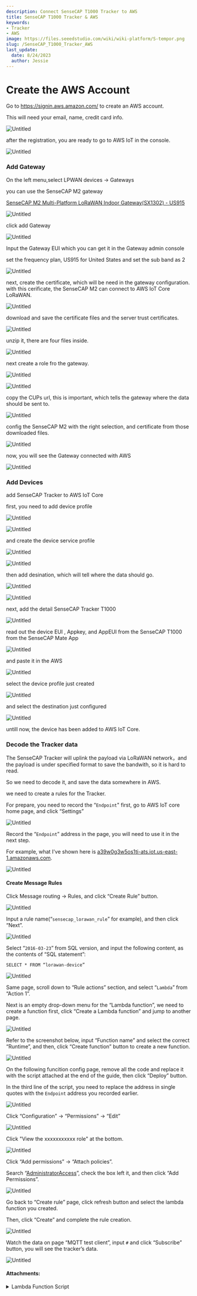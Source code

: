 ```yaml
---
description: Connect SenseCAP T1000 Tracker to AWS
title: SenseCAP T1000 Tracker & AWS
keywords:
- Tracker
- AWS
image: https://files.seeedstudio.com/wiki/wiki-platform/S-tempor.png
slug: /SenseCAP_T1000_Tracker_AWS
last_update:
  date: 8/24/2023
  author: Jessie
---
```





# Create the AWS Account

Go to https://signin.aws.amazon.com/ to create an AWS account. 

This will need your email, name, credit card info.

![Untitled](https://s3-us-west-2.amazonaws.com/secure.notion-static.com/9248071e-0111-4bf4-b800-9df3991abe01/Untitled.png)

after the registration,  you are ready to go to AWS IoT in the console. 

![Untitled](https://s3-us-west-2.amazonaws.com/secure.notion-static.com/e9e5f743-d553-4199-abde-8648b2615e24/Untitled.png)

### Add Gateway

On the left menu,select LPWAN devices → Gateways

you can use the SenseCAP M2 gateway

[SenseCAP M2 Multi-Platform LoRaWAN Indoor Gateway(SX1302) - US915](https://www.seeedstudio.com/SenseCAP-Multi-Platform-LoRaWAN-Indoor-Gateway-SX1302-US915-p-5472.html)

![Untitled](https://s3-us-west-2.amazonaws.com/secure.notion-static.com/b98ad083-a3ac-4c34-8356-d021bae0a1c5/Untitled.png)

click add Gateway

![Untitled](https://s3-us-west-2.amazonaws.com/secure.notion-static.com/29520da8-c666-4173-a59b-961c9539eb19/Untitled.png)

Input the Gateway EUI which you can get it in the Gateway admin console

set the frequency plan, US915 for United States and set the sub band as 2

![Untitled](https://s3-us-west-2.amazonaws.com/secure.notion-static.com/00041846-86bd-4063-9fd8-ed891c2f088e/Untitled.png)

next, create the certificate, which will be need in the gateway configuration. with this cerificate, the SenseCAP M2 can connect to AWS IoT Core LoRaWAN.

![Untitled](https://s3-us-west-2.amazonaws.com/secure.notion-static.com/429f35e8-088f-49c5-a576-0f22ccbd0d5e/Untitled.png)

download and save the certificate files and the server trust certificates.

![Untitled](https://s3-us-west-2.amazonaws.com/secure.notion-static.com/6b3a2e18-41d6-4362-b102-86db1e9d254d/Untitled.png)

unzip it, there are four files inside.

![Untitled](https://s3-us-west-2.amazonaws.com/secure.notion-static.com/3274ce4b-9b9d-4cb0-aee5-2aea4cb44935/Untitled.png)

next create a role fro the gateway.

![Untitled](https://s3-us-west-2.amazonaws.com/secure.notion-static.com/b356b9c5-2ce3-438d-8e17-fdd0c3396441/Untitled.png)

![Untitled](https://s3-us-west-2.amazonaws.com/secure.notion-static.com/b4ea4591-b8b9-40e9-b155-7e5f4f673a73/Untitled.png)

copy the CUPs url, this is important, which tells the gateway where the data should be sent to.

![Untitled](https://s3-us-west-2.amazonaws.com/secure.notion-static.com/6d793332-e63d-4c8e-b620-6a01f43f2894/Untitled.png)

config the SenseCAP M2 with the right selection, and certificate from those downloaded files.

![Untitled](https://s3-us-west-2.amazonaws.com/secure.notion-static.com/851dc68d-e323-4e8d-99ab-fe203812b7d3/Untitled.png)

now, you will see the Gateway connected with AWS

![Untitled](https://s3-us-west-2.amazonaws.com/secure.notion-static.com/93504adb-97f8-4db0-98bf-ef5e010a0bbd/Untitled.png)

### Add Devices

add SenseCAP Tracker to AWS IoT Core

first, you need to add device profile

![Untitled](https://s3-us-west-2.amazonaws.com/secure.notion-static.com/b1ff0dc7-bfef-4323-af43-255a9e27ab03/Untitled.png)

![Untitled](https://s3-us-west-2.amazonaws.com/secure.notion-static.com/d2d236d4-e541-461a-91a9-07983f863284/Untitled.png)

and create the device service profile

![Untitled](https://s3-us-west-2.amazonaws.com/secure.notion-static.com/fa2c3d24-70d5-4d8d-a0f3-fdb972a17786/Untitled.png)

![Untitled](https://s3-us-west-2.amazonaws.com/secure.notion-static.com/69351329-9690-4adb-b94f-948166945c52/Untitled.png)

then add  desination, which will tell where the data should go.

![Untitled](https://s3-us-west-2.amazonaws.com/secure.notion-static.com/ed06b7b1-67c5-4e7a-a5b5-b04322bd6dbb/Untitled.png)

![Untitled](https://s3-us-west-2.amazonaws.com/secure.notion-static.com/60238551-9588-4054-9edc-8fd92a34da35/Untitled.png)

next, add the detail SenseCAP Tracker T1000

![Untitled](https://s3-us-west-2.amazonaws.com/secure.notion-static.com/70e3d36f-930e-4c2e-bfbc-53064ac9e52d/Untitled.png)

read out the device EUI , Appkey, and AppEUI from the SenseCAP T1000 from the SenseCAP Mate App

![Untitled](https://s3-us-west-2.amazonaws.com/secure.notion-static.com/e454e5ad-cd48-4f8b-bc65-32f8007b8cb9/Untitled.jpeg)

and paste it in the AWS

![Untitled](https://s3-us-west-2.amazonaws.com/secure.notion-static.com/54f8d35e-1905-4dcb-8bf5-2b9d66735810/Untitled.png)

select the device profile just created

![Untitled](https://s3-us-west-2.amazonaws.com/secure.notion-static.com/c158cdfb-6058-4518-b330-0513378ecf25/Untitled.png)

and select the destination just configured

![Untitled](https://s3-us-west-2.amazonaws.com/secure.notion-static.com/0364f6c4-6519-426b-8b2b-4678f6de05fe/Untitled.png)

untill now, the device has been added to AWS IoT Core.

### Decode the Tracker data

The SenseCAP Tracker will uplink the payload via LoRaWAN network，and the payload is under specified format to save the bandwith, so it is hard to read.

So we need to decode it, and save the data somewhere in AWS.

we need to create a rules for the Tracker.

For prepare, you need to record the “`Endpoint`" first, go to AWS IoT core home page, and click “Settings”

![Untitled](https://s3-us-west-2.amazonaws.com/secure.notion-static.com/23678ace-8bb4-48f6-b84c-24cb976fbc20/Untitled.png)

Record the “`Endpoint`” address in the page, you will need to use it in the next step.

For example, what I've shown here is [a39w0g3w5os1ti-ats.iot.us-east-1.amazonaws.com](http://a39w0g3w5os1ti-ats.iot.us-east-1.amazonaws.com/).

![Untitled](https://s3-us-west-2.amazonaws.com/secure.notion-static.com/664799ad-43a6-43b0-b0af-b2f0fcc8216f/Untitled.png)

#### Create Message Rules

Click Message routing → Rules, and click “Create Rule” button.

![Untitled](https://s3-us-west-2.amazonaws.com/secure.notion-static.com/477b92b6-5ada-456c-8284-c2feb3d0bbc1/Untitled.png)

Input a rule name(“`sensecap_lorawan_rule`” for example), and then click “Next”.

![Untitled](https://s3-us-west-2.amazonaws.com/secure.notion-static.com/08834105-8318-4110-b6da-d2bf6aaf5065/Untitled.png)

Select “`2016-03-23`” from SQL version, and input the following content, as the contents of “SQL statement”:

`SELECT * FROM “lorawan-device”`

![Untitled](https://s3-us-west-2.amazonaws.com/secure.notion-static.com/0a88583d-c368-4b93-bc7d-512c23904b56/Untitled.png)

Same page, scroll down to “Rule actions” section, and select “`Lambda`” from “Action 1”.

Next is an empty drop-down menu for the “Lambda function”, we need to create a function first, click “Create a Lambda function” and jump to another page.

![Untitled](https://s3-us-west-2.amazonaws.com/secure.notion-static.com/4714ff51-1732-48ec-874f-154002d830fe/Untitled.png)

Refer to the screenshot below, input “Function name” and select the correct “Runtime”, and then, click “Create function” button to create a new function.

![Untitled](https://s3-us-west-2.amazonaws.com/secure.notion-static.com/74aa467c-5cea-48be-9ac5-0197bd3b61f3/Untitled.png)

On the following funcition config page, remove all the code and replace it with the script attached at the end of the guide, then click “Deploy” button.

In the third line of the script, you need to replace the address in single quotes with the `Endpoint` address you recorded earlier.

![Untitled](https://s3-us-west-2.amazonaws.com/secure.notion-static.com/41be0130-5810-4258-acfe-48f1d394e7ca/Untitled.png)

Click “Configuration” → “Permissions” → “Edit”

![Untitled](https://s3-us-west-2.amazonaws.com/secure.notion-static.com/48bd5034-9a5d-4816-beaf-52cce8fef264/Untitled.png)

Click "View the xxxxxxxxxxx role" at the bottom.

![Untitled](https://s3-us-west-2.amazonaws.com/secure.notion-static.com/504cb812-54ea-42b1-9e78-5840d5931f63/Untitled.png)

Click “Add permissions” → “Attach policies”.

Search “[AdministratorAccess](https://us-east-1.console.aws.amazon.com/iamv2/home#/policies/details/arn%3Aaws%3Aiam%3A%3Aaws%3Apolicy%2FAdministratorAccess)”, check the box left it, and then click “Add Permissions”.

![Untitled](https://s3-us-west-2.amazonaws.com/secure.notion-static.com/9d36e37b-f0ef-4f9c-99ba-7150403b42c5/Untitled.png)

Go back to “Create rule” page, click refresh button and select the lambda function you created.

Then, click “Create” and complete the rule creation.

![Untitled](https://s3-us-west-2.amazonaws.com/secure.notion-static.com/302ae5ad-8c74-40f3-9961-64c791d5d568/Untitled.png)

Watch the data on page “MQTT test client”, input `#` and click “Subscribe” button, you will see the tracker’s data.

![Untitled](https://s3-us-west-2.amazonaws.com/secure.notion-static.com/be29c5b2-8ba1-4037-8dca-64874f9492a1/Untitled.png)

#### Attachments:



<details> 
<summary>Lambda Function Script</summary>

```cpp
const AWS = require('aws-sdk');
    const iotdata = new AWS.IotData({
        endpoint: 'a39w0g3w5os1ti-ats.iot.us-east-1.amazonaws.com'
    });
    
    function decodeUplink (input) {
        // var bytes = input['bytes']
        var bytes = Buffer.from(input, 'base64');
        var bytesString = bytes2HexString(bytes).toLocaleUpperCase()
        var decoded = {
            valid: true,
            err: 0,
            payload: bytesString,
            messages: []
        }
        let measurement = messageAnalyzed(bytesString)
        decoded.messages = measurement
        return { data: decoded }
    }
    
    function messageAnalyzed (messageValue) {
        try {
            let frames = unpack(messageValue)
            let measurementResultArray = []
            for (let i = 0; i < frames.length; i++) {
                let item = frames[i]
                let dataId = item.dataId
                let dataValue = item.dataValue
                let measurementArray = deserialize(dataId, dataValue)
                measurementResultArray.push(measurementArray)
            }
            return measurementResultArray
        } catch (e) {
            return e.toString()
        }
    }
    
    function unpack (messageValue) {
        let frameArray = []
    
        for (let i = 0; i < messageValue.length; i++) {
            let remainMessage = messageValue
            let dataId = remainMessage.substring(0, 2).toUpperCase()
            let dataValue
            let dataObj = {}
            let packageLen
            switch (dataId) {
                case '01':
                    packageLen = 94
                    if (remainMessage.length < packageLen) {
                        return frameArray
                    }
                    dataValue = remainMessage.substring(2, packageLen)
                    messageValue = remainMessage.substring(packageLen)
                    dataObj = {
                        'dataId': dataId, 'dataValue': dataValue
                    }
                    break
                case '02':
                    packageLen = 32
                    if (remainMessage.length < packageLen) {
                        return frameArray
                    }
                    dataValue = remainMessage.substring(2, packageLen)
                    messageValue = remainMessage.substring(packageLen)
                    dataObj = {
                        'dataId': dataId, 'dataValue': dataValue
                    }
                    break
                case '03':
                    packageLen = 64
                    if (remainMessage.length < packageLen) {
                        return frameArray
                    }
                    break
                case '04':
                    packageLen = 20
                    if (remainMessage.length < packageLen) {
                        return frameArray
                    }
                    dataValue = remainMessage.substring(2, packageLen)
                    messageValue = remainMessage.substring(packageLen)
                    dataObj = {
                        'dataId': dataId, 'dataValue': dataValue
                    }
                    break
                case '05':
                    packageLen = 10
                    if (remainMessage.length < packageLen) {
                        return frameArray
                    }
                    dataValue = remainMessage.substring(2, packageLen)
                    messageValue = remainMessage.substring(packageLen)
                    dataObj = {
                        'dataId': dataId, 'dataValue': dataValue
                    }
                    break
                case '06':
                    packageLen = 44
                    if (remainMessage.length < packageLen) {
                        return frameArray
                    }
                    dataValue = remainMessage.substring(2, packageLen)
                    messageValue = remainMessage.substring(packageLen)
                    dataObj = {
                        'dataId': dataId, 'dataValue': dataValue
                    }
                    break
                case '07':
                    packageLen = 84
                    if (remainMessage.length < packageLen) {
                        return frameArray
                    }
                    dataValue = remainMessage.substring(2, packageLen)
                    messageValue = remainMessage.substring(packageLen)
                    dataObj = {
                        'dataId': dataId, 'dataValue': dataValue
                    }
                    break
                case '08':
                    packageLen = 70
                    if (remainMessage.length < packageLen) {
                        return frameArray
                    }
                    dataValue = remainMessage.substring(2, packageLen)
                    messageValue = remainMessage.substring(packageLen)
                    dataObj = {
                        'dataId': dataId, 'dataValue': dataValue
                    }
                    break
                case '09':
                    packageLen = 36
                    if (remainMessage.length < packageLen) {
                        return frameArray
                    }
                    dataValue = remainMessage.substring(2, packageLen)
                    messageValue = remainMessage.substring(packageLen)
                    dataObj = {
                        'dataId': dataId, 'dataValue': dataValue
                    }
                    break
                case '0A':
                    packageLen = 76
                    if (remainMessage.length < packageLen) {
                        return frameArray
                    }
                    dataValue = remainMessage.substring(2, packageLen)
                    messageValue = remainMessage.substring(packageLen)
                    dataObj = {
                        'dataId': dataId, 'dataValue': dataValue
                    }
                    break
                case '0B':
                    packageLen = 62
                    if (remainMessage.length < packageLen) {
                        return frameArray
                    }
                    dataValue = remainMessage.substring(2, packageLen)
                    messageValue = remainMessage.substring(packageLen)
                    dataObj = {
                        'dataId': dataId, 'dataValue': dataValue
                    }
                    break
                case '0C':
                    packageLen = 2
                    if (remainMessage.length < packageLen) {
                        return frameArray
                    }
                    break
                case '0D':
                    packageLen = 10
                    if (remainMessage.length < packageLen) {
                        return frameArray
                    }
                    dataValue = remainMessage.substring(2, packageLen)
                    messageValue = remainMessage.substring(packageLen)
                    dataObj = {
                        'dataId': dataId, 'dataValue': dataValue
                    }
                    break
                default:
                    return frameArray
            }
            if (dataValue.length < 2) {
                break
            }
            frameArray.push(dataObj)
        }
        return frameArray
    }
    
    function deserialize (dataId, dataValue) {
        let measurementArray = []
        let eventList = []
        let collectTime = 0
        switch (dataId) {
            case '01':
                measurementArray = getUpShortInfo(dataValue)
                break
            case '02':
                measurementArray = getUpShortInfo(dataValue)
                break
            case '03':
                break
            case '04':
                measurementArray = [
                    {measurementId: '3940', type: 'Work Mode', measurementValue: getWorkingMode(dataValue.substring(0, 2))},
                    {measurementId: '3942', type: 'Heartbeat Interval', measurementValue: getOneWeekInterval(dataValue.substring(4, 8))},
                    {measurementId: '3943', type: 'Periodic Interval', measurementValue: getOneWeekInterval(dataValue.substring(8, 12))},
                    {measurementId: '3944', type: 'Event Interval', measurementValue: getOneWeekInterval(dataValue.substring(12, 16))},
                    {measurementId: '3941', type: 'SOS Mode', measurementValue: getSOSMode(dataValue.substring(16, 18))}
                ]
                break;
            case '05':
                measurementArray = [
                    {measurementId: '3000', type: 'Battery', measurementValue: getBattery(dataValue.substring(0, 2))},
                    {measurementId: '3940', type: 'Work Mode', measurementValue: getWorkingMode(dataValue.substring(2, 4))},
                    {measurementId: '3941', type: 'SOS Mode', measurementValue: getSOSMode(dataValue.substring(6, 8))}
                ]
                break
            case '06':
                eventList = getEventStatus(dataValue.substring(0, 6))
                collectTime = getUTCTimestamp(dataValue.substring(8, 16))
                measurementArray = [
                    {measurementId: '4200', type: 'SOS Event', measurementValue: eventList[6]},
                    {measurementId: '4197', type: 'Longitude', measurementValue: getSensorValue(dataValue.substring(16, 24), 1000000)},
                    {measurementId: '4198', type: 'Latitude', measurementValue: getSensorValue(dataValue.substring(24, 32), 1000000)},
                    {measurementId: '4097', type: 'Air Temperature', measurementValue: getSensorValue(dataValue.substring(32, 36), 10)},
                    {measurementId: '4199', type: 'Light', measurementValue: getSensorValue(dataValue.substring(36, 40))},
                    {measurementId: '3000', type: 'Battery', measurementValue: getBattery(dataValue.substring(40, 42))},
                    {type: 'Timestamp', measurementValue: collectTime}
                ]
                break
            case '07':
                eventList = getEventStatus(dataValue.substring(0, 6))
                collectTime = getUTCTimestamp(dataValue.substring(8, 16))
                measurementArray = [
                    {measurementId: '4200', type: 'SOS Event', measurementValue: eventList[6]},
                    {measurementId: '5001', type: 'Wi-Fi Scan', measurementValue: getMacAndRssiObj(dataValue.substring(16, 72))},
                    {measurementId: '4097', type: 'Air Temperature', measurementValue: getSensorValue(dataValue.substring(72, 76), 10)},
                    {measurementId: '4199', type: 'Light', measurementValue: getSensorValue(dataValue.substring(76, 80))},
                    {measurementId: '3000', type: 'Battery', measurementValue: getBattery(dataValue.substring(80, 82))},
                    {type: 'Timestamp', measurementValue: collectTime}
                ]
                break
            case '08':
                eventList = getEventStatus(dataValue.substring(0, 6))
                collectTime = getUTCTimestamp(dataValue.substring(8, 16))
                measurementArray = [
                    {measurementId: '4200', type: 'SOS Event', measurementValue: eventList[6]},
                    {measurementId: '5002', type: 'BLE Scan', measurementValue: getMacAndRssiObj(dataValue.substring(16, 58))},
                    {measurementId: '4097', type: 'Air Temperature', measurementValue: getSensorValue(dataValue.substring(58, 62), 10)},
                    {measurementId: '4199', type: 'Light', measurementValue: getSensorValue(dataValue.substring(62, 66))},
                    {measurementId: '3000', type: 'Battery', measurementValue: getBattery(dataValue.substring(66, 68))},
                    {type: 'Timestamp', measurementValue: collectTime}
                ]
                break
            case '09':
                eventList = getEventStatus(dataValue.substring(0, 6))
                collectTime = getUTCTimestamp(dataValue.substring(8, 16))
                measurementArray = [
                    {measurementId: '4200', type: 'SOS Event', measurementValue: eventList[6]},
                    {measurementId: '4197', type: 'Longitude', measurementValue: getSensorValue(dataValue.substring(16, 24), 1000000)},
                    {measurementId: '4198', type: 'Latitude', measurementValue: getSensorValue(dataValue.substring(24, 32), 1000000)},
                    {measurementId: '3000', type: 'Battery', measurementValue: getBattery(dataValue.substring(32, 34))},
                    {type: 'Timestamp', measurementValue: collectTime}
                ]
                break
            case '0A':
                eventList = getEventStatus(dataValue.substring(0, 6))
                collectTime = getUTCTimestamp(dataValue.substring(8, 16))
                measurementArray = [
                    {measurementId: '4200', type: 'SOS Event', measurementValue: eventList[6]},
                    {measurementId: '5001', type: 'Wi-Fi Scan', measurementValue: getMacAndRssiObj(dataValue.substring(16, 72))},
                    {measurementId: '3000', type: 'Battery', measurementValue: getBattery(dataValue.substring(72, 74))},
                    {type: 'Timestamp', measurementValue: collectTime}
                ]
                break
            case '0B':
                eventList = getEventStatus(dataValue.substring(0, 6))
                collectTime = getUTCTimestamp(dataValue.substring(8, 16))
                measurementArray = [
                    {measurementId: '4200', type: 'SOS Event', measurementValue: eventList[6]},
                    {measurementId: '5002', type: 'BLE Scan', measurementValue: getMacAndRssiObj(dataValue.substring(16, 58))},
                    {measurementId: '3000', type: 'Battery', measurementValue: getBattery(dataValue.substring(58, 60))},
                    {type: 'Timestamp', measurementValue: collectTime}
                ]
                break
            case '0D':
                let errorCode = getInt(dataValue)
                let error = ''
                switch (errorCode) {
                    case 0:
                        error = 'THE GNSS SCAN TIME OUT'
                        break
                    case 1:
                        error = 'THE WI-FI SCAN TIME OUT'
                        break
                    case 2:
                        error = 'THE WI-FI+GNSS SCAN TIME OUT'
                        break
                    case 3:
                        error = 'THE GNSS+WI-FI SCAN TIME OUT'
                        break
                    case 4:
                        error = 'THE BEACON SCAN TIME OUT'
                        break
                    case 5:
                        error = 'THE BEACON+WI-FI SCAN TIME OUT'
                        break
                    case 6:
                        error = 'THE BEACON+GNSS SCAN TIME OUT'
                        break
                    case 7:
                        error = 'THE BEACON+WI-FI+GNSS SCAN TIME OUT'
                        break
                    case 8:
                        error = 'FAILED TO OBTAIN THE UTC TIMESTAMP'
                        break
                }
                measurementArray.push({errorCode, error})
        }
        return measurementArray
    }
    
    function getUpShortInfo (messageValue) {
        return [
            {
                measurementId: '3000', type: 'Battery', measurementValue: getBattery(messageValue.substring(0, 2))
            }, {
                measurementId: '3502', type: 'Firmware Version', measurementValue: getSoftVersion(messageValue.substring(2, 6))
            }, {
                measurementId: '3001', type: 'Hardware Version', measurementValue: getHardVersion(messageValue.substring(6, 10))
            }, {
                measurementId: '3940', type: 'Work Mode', measurementValue: getWorkingMode(messageValue.substring(10, 12))
            }, {
                measurementId: '3942', type: 'Heartbeat Interval', measurementValue: getOneWeekInterval(messageValue.substring(14, 18))
            }, {
                measurementId: '3943', type: 'Periodic Interval', measurementValue: getOneWeekInterval(messageValue.substring(18, 22))
            }, {
                measurementId: '3944', type: 'Event Interval', measurementValue: getOneWeekInterval(messageValue.substring(22, 26))
            }, {
                measurementId: '3941', type: 'SOS Mode', measurementValue: getSOSMode(messageValue.substring(28, 30))
            }
        ]
    }
    function getBattery (batteryStr) {
        return loraWANV2DataFormat(batteryStr)
    }
    function getSoftVersion (softVersion) {
        return `${loraWANV2DataFormat(softVersion.substring(0, 2))}.${loraWANV2DataFormat(softVersion.substring(2, 4))}`
    }
    function getHardVersion (hardVersion) {
        return `${loraWANV2DataFormat(hardVersion.substring(0, 2))}.${loraWANV2DataFormat(hardVersion.substring(2, 4))}`
    }
    
    function getOneWeekInterval (str) {
        return loraWANV2DataFormat(str) * 60
    }
    function getSensorValue (str, dig) {
        if (str === '8000') {
            return null
        } else {
            return loraWANV2DataFormat(str, dig)
        }
    }
    
    function bytes2HexString (arrBytes) {
        var str = ''
        for (var i = 0; i < arrBytes.length; i++) {
            var tmp
            var num = arrBytes[i]
            if (num < 0) {
                tmp = (255 + num + 1).toString(16)
            } else {
                tmp = num.toString(16)
            }
            if (tmp.length === 1) {
                tmp = '0' + tmp
            }
            str += tmp
        }
        return str
    }
    function loraWANV2DataFormat (str, divisor = 1) {
        let strReverse = bigEndianTransform(str)
        let str2 = toBinary(strReverse)
        if (str2.substring(0, 1) === '1') {
            let arr = str2.split('')
            let reverseArr = arr.map((item) => {
                if (parseInt(item) === 1) {
                    return 0
                } else {
                    return 1
                }
            })
            str2 = parseInt(reverseArr.join(''), 2) + 1
            return '-' + str2 / divisor
        }
        return parseInt(str2, 2) / divisor
    }
    
    function bigEndianTransform (data) {
        let dataArray = []
        for (let i = 0; i < data.length; i += 2) {
            dataArray.push(data.substring(i, i + 2))
        }
        return dataArray
    }
    
    function toBinary (arr) {
        let binaryData = arr.map((item) => {
            let data = parseInt(item, 16)
                .toString(2)
            let dataLength = data.length
            if (data.length !== 8) {
                for (let i = 0; i < 8 - dataLength; i++) {
                    data = `0` + data
                }
            }
            return data
        })
        return binaryData.toString().replace(/,/g, '')
    }
    
    function getSOSMode (str) {
        return loraWANV2DataFormat(str)
    }
    
    function getMacAndRssiObj (pair) {
        let pairs = []
        if (pair.length % 14 === 0) {
            for (let i = 0; i < pair.length; i += 14) {
                let mac = getMacAddress(pair.substring(i, i + 12))
                if (mac) {
                    let rssi = getInt8RSSI(pair.substring(i + 12, i + 14))
                    pairs.push({mac: mac, rssi: rssi})
                } else {
                    continue
                }
            }
        }
        return pairs
    }
    
    function getMacAddress (str) {
        if (str.toLowerCase() === 'ffffffffffff') {
            return null
        }
        let macArr = []
        for (let i = 1; i < str.length; i++) {
            if (i % 2 === 1) {
                macArr.push(str.substring(i - 1, i + 1))
            }
        }
        let mac = ''
        for (let i = 0; i < macArr.length; i++) {
            mac = mac + macArr[i]
            if (i < macArr.length - 1) {
                mac = mac + ':'
            }
        }
        return mac
    }
    
    function getInt8RSSI (str) {
        return loraWANV2DataFormat(str)
    }
    
    function getInt (str) {
        return parseInt(str)
    }
    
    /**
     *  1.MOVING_STARTING
     *  2.MOVING_END
     *  3.DEVICE_STATIC
     *  4.SHOCK_EVENT
     *  5.TEMP_EVENT
     *  6.LIGHTING_EVENT
     *  7.SOS_EVENT
     *  8.CUSTOMER_EVENT
     * */
    function getEventStatus (str) {
        let bitStr = getByteArray(str)
        let event = []
        for (let i = bitStr.length; i >= 0; i--) {
            if (i === 0) {
                event[i] = bitStr.substring(0)
            } else {
                event[i] = bitStr.substring(i - 1, i)
            }
        }
        return event.reverse()
    }
    
    function getByteArray (str) {
        let bytes = []
        for (let i = 0; i < str.length; i += 2) {
            bytes.push(str.substring(i, i + 2))
        }
        return toBinary(bytes)
    }
    
    function getWorkingMode (workingMode) {
        return getInt(workingMode)
    }
    
    function getUTCTimestamp(str){
        return parseInt(loraWANV2PositiveDataFormat(str)) * 1000
    }
    
    function loraWANV2PositiveDataFormat (str, divisor = 1) {
        let strReverse = bigEndianTransform(str)
        let str2 = toBinary(strReverse)
        return parseInt(str2, 2) / divisor
    }
    
    exports.handler = async (event) => {
      try {
        const lorawan_info = event["WirelessMetadata"]["LoRaWAN"];
        const lorawan_data = event["PayloadData"];
    
        const params = {
          topic: 'sensecap/t1000',
          payload: JSON.stringify({
            eui: lorawan_info["DevEui"],
            timestamp:  lorawan_info["Timestamp"],
            data: decodeUplink(lorawan_data)["data"]
          }),
          qos: 0
        };
    
        await iotdata.publish(params).promise();
    
        return {
          statusCode: 200,
          body: 'Message published successfully'+JSON.stringify(event)
        };
      } catch (error) {
        console.error('Error publishing message:', error);
    
        return {
          statusCode: 500,
          body: 'Error publishing message'
        };
      }
    };    
```
</details>